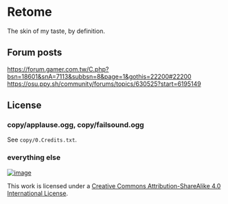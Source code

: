 # Retome

The skin of my taste, by definition.

## Forum posts

https://forum.gamer.com.tw/C.php?bsn=18601&snA=7113&subbsn=8&page=1&gothis=22200#22200
https://osu.ppy.sh/community/forums/topics/630525?start=6195149

## License
### copy/applause.ogg, copy/failsound.ogg

See `copy/0.Credits.txt`.

### everything else

[![image](https://i.creativecommons.org/l/by-sa/4.0/88x31.png)](http://creativecommons.org/licenses/by-sa/4.0/)

This work is licensed under a <a rel="license" href="http://creativecommons.org/licenses/by-sa/4.0/">Creative Commons Attribution-ShareAlike 4.0 International License</a>.
